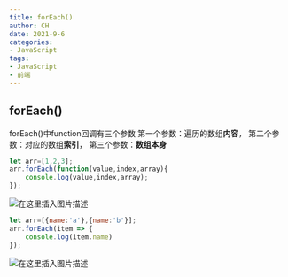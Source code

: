 ```yaml
---
title: forEach()
author: CH
date: 2021-9-6
categories:
- JavaScript
tags:
- JavaScript
- 前端
---
```


## forEach()
forEach()中function回调有三个参数
第一个参数：遍历的数组**内容**，
第二个参数：对应的数组**索引**，
第三个参数：**数组本身**

```javascript
let arr=[1,2,3];
arr.forEach(function(value,index,array){
	console.log(value,index,array);
});
```
![在这里插入图片描述](https://img-blog.csdnimg.cn/4240cad301b04b639d9a9dc750938ab4.png)

```javascript
let arr=[{name:'a'},{name:'b'}];
arr.forEach(item => {
	console.log(item.name)
});
```
![在这里插入图片描述](https://img-blog.csdnimg.cn/18aa0a3ffead4ba3920f664549250f8b.png)
